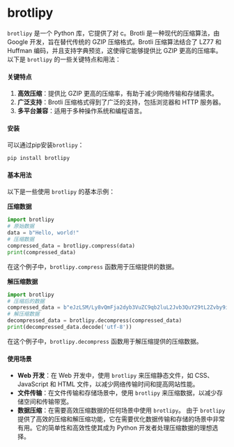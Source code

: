 # brotlipy

`brotlipy` 是一个 Python 库，它提供了对 c。Brotli 是一种现代的压缩算法，由 Google 开发，旨在替代传统的 GZIP 压缩格式。Brotli 压缩算法结合了 LZ77 和 Huffman 编码，并且支持字典预览，这使得它能够提供比 GZIP 更高的压缩率。 以下是 `brotlipy` 的一些关键特点和用法：

#### 关键特点

1. **高效压缩**：提供比 GZIP 更高的压缩率，有助于减少网络传输和存储需求。
2. **广泛支持**：Brotli 压缩格式得到了广泛的支持，包括浏览器和 HTTP 服务器。
3. **多平台兼容**：适用于多种操作系统和编程语言。

#### 安装

可以通过pip安装`brotlipy`：

```bash
pip install brotlipy
```

#### 基本用法

以下是一些使用 `brotlipy` 的基本示例：

**压缩数据**

```python
import brotlipy
# 原始数据
data = b"Hello, world!"
# 压缩数据
compressed_data = brotlipy.compress(data)
print(compressed_data)
```

在这个例子中，`brotlipy.compress` 函数用于压缩提供的数据。

**解压缩数据**

```python
import brotlipy
# 压缩后的数据
compressed_data = b"eJzLSM/Ly8vQmFja2dyb3VuZC9qb2luL2Jvb3QuY29tL2Zvby9iYW5pbWF0ZS9pbmRleC5odG1sPz8/MzQ2NjA3O2JhcnJheS9pbmRleC5odG1sLmpwZw=="
# 解压缩数据
decompressed_data = brotlipy.decompress(compressed_data)
print(decompressed_data.decode('utf-8'))
```

在这个例子中，`brotlipy.decompress` 函数用于解压缩提供的压缩数据。

#### 使用场景

* **Web 开发**：在 Web 开发中，使用 `brotlipy` 来压缩静态文件，如 CSS、JavaScript 和 HTML 文件，以减少网络传输时间和提高网站性能。
* **文件传输**：在文件传输和存储场景中，使用 `brotlipy` 来压缩数据，以减少存储空间和传输带宽。
* **数据压缩**：在需要高效压缩数据的任何场景中使用 `brotlipy`。 由于 `brotlipy` 提供了高效的压缩和解压缩功能，它在需要优化数据传输和存储的场景中非常有用。它的简单性和高效性使其成为 Python 开发者处理压缩数据的理想选择。
